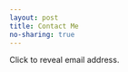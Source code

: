 ```yaml
---
layout: post
title: Contact Me
no-sharing: true
---
```


<bold>
    <p id="id-email" style="cursor: pointer;">
        Click to reveal email address.
    </p>
</bold>

<script type="text/javascript">
      document.getElementById('id-email').addEventListener("click", function(){
        let demail = document.getElementById('id-email');
        demail.innerHTML = 'lionelpigou' + '@' + 'g' + 'mail' + '.com';
        demail.style = "";
      })
</script>